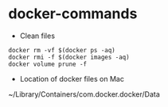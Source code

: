 # docker-commands

- Clean files

```
docker rm -vf $(docker ps -aq)
docker rmi -f $(docker images -aq)
docker volume prune -f
```


- Location of docker files on Mac

~/Library/Containers/com.docker.docker/Data
